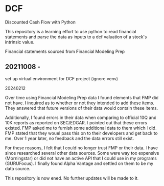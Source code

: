 # DCF
Discounted Cash Flow with Python

This repository is a learning effort to use python to read financial statements and parse the data as inputs to a dcf valuation of a stock's intrinsic value.

Financial statements sourced from Financial Modeling Prep

## 20211008 - 
set up virtual environment for DCF project (ignore venv)

20240212

Over time using Financial Modeling Prep data I found elements that FMP did not have.  I inquired as to whether or not they intended to add these items.  They answered that future versions of their data would contain these items.

Additionally, I found errors in their data when comparing to official 10Q and 10K reports as reported on SEC/EDGAR.  I pointed out that these errors existed.  FMP asked me to furnish some additional data to them which I did.  FMP stated that they wouel pass this on to their developers and get back to me.  Over 1 year later, no feedback and the data errors still exist.  

For these reasons, I felt that I could no longer trust FMP or their data.  I have since researched several other data sources.  Some were way too expensive (Morningstar) or did not have an active API that I could use in my programs (GURUFocus).  I finally found Alpha Vantage and settled on them to be my data source.

This repository is now ened.  No further updates will be made to it.
